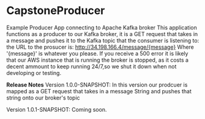 # CapstoneProducer
Example Producer App connecting to Apache Kafka broker
This application functions as a producer to our Kafka broker, it is a GET request that takes in a message 
and pushes it to the Kafka topic that the consumer is listening to: the URL to the prosucer is:
http://34.198.166.4/message/{message}
Where '{message}' is whatever you please.
If you receive a 500 error it is likely that our AWS instance that is running the broker is stopped, as it costs 
a decent ammount to keep running 24/7,so we shut it down when not developing or testing.

**Release Notes**
Version 1.0.0-SNAPSHOT:
In this version our prodcuer is mapped as a GET request that takes in a message String and pushes that string onto our broker's topic

Version 1.0.1-SNAPSHOT: 
Coming soon.
